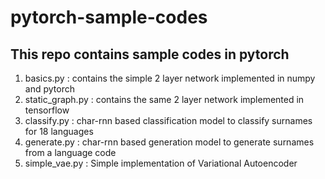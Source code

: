 # pytorch-sample-codes
## This repo contains sample codes in pytorch

1. basics.py : contains the simple 2 layer network implemented in numpy and  pytorch
2. static_graph.py : contains the same 2 layer network implemented in tensorflow
3. classify.py : char-rnn based classification model to classify surnames for 18 languages
4. generate.py : char-rnn based generation model to generate surnames from a language code
5. simple_vae.py : Simple implementation of Variational Autoencoder